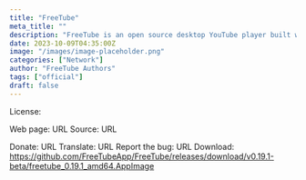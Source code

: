 ```yaml
---
title: "FreeTube"
meta_title: ""
description: "FreeTube is an open source desktop YouTube player built with privacy in mind"
date: 2023-10-09T04:35:00Z
image: "/images/image-placeholder.png"
categories: ["Network"]
author: "FreeTube Authors"
tags: ["official"]
draft: false
---
```


License:

Web page: URL
Source: URL

Donate: URL
Translate: URL
Report the bug: URL
Download: https://github.com/FreeTubeApp/FreeTube/releases/download/v0.19.1-beta/freetube_0.19.1_amd64.AppImage
